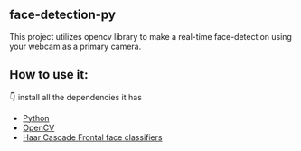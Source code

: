 ## face-detection-py
This project utilizes opencv library to make a real-time face-detection using your webcam as a primary camera.
## How to use it:
👇 install all the dependencies it has
- [Python](https://www.python.org/downloads/)
- [OpenCV](https://pypi.org/project/opencv-python/)
- [Haar Cascade Frontal face classifiers](https://github.com/vschs007/flask-realtime-face-detection-opencv-python/blob/master/haarcascade_frontalface_default.xml)

